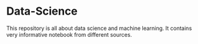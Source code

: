 # Data-Science
This repository is all about data science and machine learning. It contains very informative notebook from different sources.
